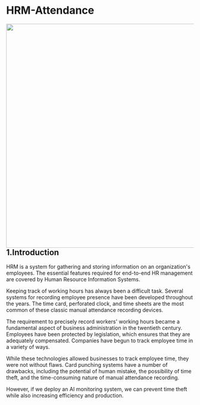 # HRM-Attendance
<img src="https://github.com/Vi1234sh12/Face-X/blob/master/Facial_Biometric/Images/Timeattdmain%20(1).png" hight="300px" width="600px" align="left"/>

## 1.Introduction

HRM is a system for gathering and storing information on an organization's employees. The essential features required for end-to-end HR management are covered by Human Resource Information Systems. 

Keeping track of working hours has always been a difficult task. Several systems for recording employee presence have been developed throughout the years. The time card, perforated clock, and time sheets are the most common of these classic manual attendance recording devices. 

The requirement to precisely record workers' working hours became a fundamental aspect of business administration in the twentieth century. Employees have been protected by legislation, which ensures that they are adequately compensated. Companies have begun to track employee time in a variety of ways. 

While these technologies allowed businesses to track employee time, they were not without flaws. Card punching systems have a number of drawbacks, including the potential of human mistake, the possibility of time theft, and the time-consuming nature of manual attendance recording. 

However, if we deploy an AI monitoring system, we can prevent time theft while also increasing efficiency and production.
